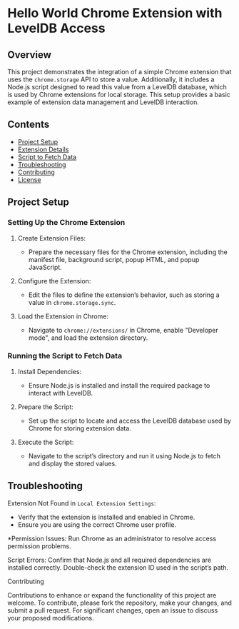 

# Hello World Chrome Extension with LevelDB Access

## Overview

This project demonstrates the integration of a simple Chrome extension that uses the `chrome.storage` API to store a value. Additionally, it includes a Node.js script designed to read this value from a LevelDB database, which is used by Chrome extensions for local storage. This setup provides a basic example of extension data management and LevelDB interaction.

## Contents

- [Project Setup](#project-setup)
- [Extension Details](#extension-details)
- [Script to Fetch Data](#script-to-fetch-data)
- [Troubleshooting](#troubleshooting)
- [Contributing](#contributing)
- [License](#license)

## Project Setup

### Setting Up the Chrome Extension

1. Create Extension Files:
   - Prepare the necessary files for the Chrome extension, including the manifest file, background script, popup HTML, and popup JavaScript.

2. Configure the Extension:
   - Edit the files to define the extension’s behavior, such as storing a value in `chrome.storage.sync`.

3. Load the Extension in Chrome:
   - Navigate to `chrome://extensions/` in Chrome, enable "Developer mode", and load the extension directory.

### Running the Script to Fetch Data

1. Install Dependencies:
   - Ensure Node.js is installed and install the required package to interact with LevelDB.

2. Prepare the Script:
   - Set up the script to locate and access the LevelDB database used by Chrome for storing extension data.

3. Execute the Script:
   - Navigate to the script’s directory and run it using Node.js to fetch and display the stored values.

## Troubleshooting

Extension Not Found in `Local Extension Settings`:
  - Verify that the extension is installed and enabled in Chrome.
  - Ensure you are using the correct Chrome user profile.

*Permission Issues:
 Run Chrome as an administrator to resolve access permission problems.

Script Errors:
Confirm that Node.js and all required dependencies are installed correctly.
 Double-check the extension ID used in the script’s path.

 Contributing

Contributions to enhance or expand the functionality of this project are welcome. To contribute, please fork the repository, make your changes, and submit a pull request. For significant changes, open an issue to discuss your proposed modifications.


